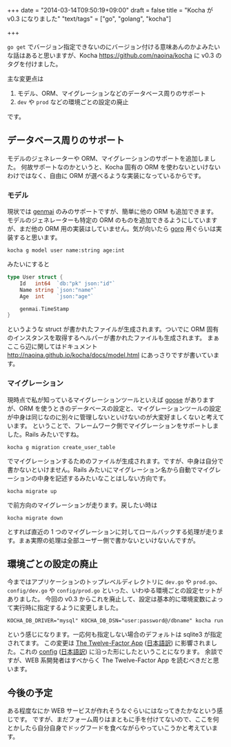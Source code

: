 +++
date = "2014-03-14T09:50:19+09:00"
draft = false
title = "Kocha が v0.3 になりました"
"text/tags" = ["go", "golang", "kocha"]

+++

`go get` でバージョン指定できないのにバージョン付ける意味あんのかよみたいな話はあると思いますが、Kocha https://github.com/naoina/kocha に v0.3 のタグを付けました。

主な変更点は

1. モデル、ORM、マイグレーションなどのデータベース周りのサポート
1. `dev` や `prod` などの環境ごとの設定の廃止

です。

## データベース周りのサポート

モデルのジェネレーターや ORM、マイグレーションのサポートを追加しました。
何故サポートなのかというと、Kocha 固有の ORM を使わないといけないわけではなく、自由に ORM が選べるような実装になっているからです。

### モデル

現状では [genmai](https://github.com/naoina/genmai) のみのサポートですが、簡単に他の ORM も追加できます。
モデルのジェネレーターも特定の ORM のものを追加できるようにしていますが、まだ他の ORM 用の実装はしていません。気が向いたら [gorp](https://github.com/coopernurse/gorp) 用ぐらいは実装すると思います。

    kocha g model user name:string age:int

みたいにすると

```go
type User struct {
    Id   int64  `db:"pk" json:"id"`
    Name string `json:"name"`
    Age  int    `json:"age"`

    genmai.TimeStamp
}
```

というような struct が書かれたファイルが生成されます。ついでに ORM 固有のインスタンスを取得するヘルパーが書かれたファイルも生成されます。
まぁここら辺に関してはドキュメント http://naoina.github.io/kocha/docs/model.html にあっさりですが書いています。

### マイグレーション

現時点で私が知っているマイグレーションツールといえば [goose](https://bitbucket.org/liamstask/goose) がありますが、ORM を使うときのデータベースの設定と、マイグレーションツールの設定が中身は同じなのに別々に管理しないといけないのが大変好ましくないと考えています。
ということで、フレームワーク側でマイグレーションをサポートしました。Rails みたいですね。

    kocha g migration create_user_table

でマイグレーションするためのファイルが生成されます。ですが、中身は自分で書かないといけません。Rails みたいにマイグレーション名から自動でマイグレーションの中身を記述するみたいなことはしない方向です。

    kocha migrate up

で前方向のマイグレーションが走ります。戻したい時は

    kocha migrate down

とすれば直近の 1 つのマイグレーションに対してロールバックする処理が走ります。まぁ実際の処理は全部ユーザー側で書かないといけないんですが。

## 環境ごとの設定の廃止

今まではアプリケーションのトップレベルディレクトリに `dev.go` や `prod.go`、`config/dev.go` や `config/prod.go` といった、いわゆる環境ごとの設定セットがありました。
今回の v0.3 からこれを廃止して、設定は基本的に環境変数によって実行時に指定するように変更しました。

    KOCHA_DB_DRIVER="mysql" KOCHA_DB_DSN="user:password@/dbname" kocha run

という感じになります。一応何も指定しない場合のデフォルトは sqlite3 が指定されてます。
この変更は [The Twelve-Factor App](http://12factor.net/) ([日本語訳](http://twelve-factor-ja.herokuapp.com/)) に影響されました。これの [config](http://12factor.net/config) ([日本語訳](http://twelve-factor-ja.herokuapp.com/config)) に沿った形にしたということになります。
余談ですが、WEB 系開発者はすべからく The Twelve-Factor App を読むべきだと思います。

## 今後の予定

ある程度なにか WEB サービスが作れそうなぐらいにはなってきたかなという感じです。
ですが、まだフォーム周りはまともに手を付けてないので、ここを何とかしたら自分自身でドッグフードを食べながらやっていこうかと考えています。
